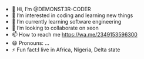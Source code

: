 - 👋 Hi, I’m @DEMONST3R-CODER
- 👀 I’m interested in coding and learning new things 
- 🌱 I’m currently learning software engineering 
- 💞️ I’m looking to collaborate on xeon
- 📫 How to reach me https://wa.me/2349153596300
- 😄 Pronouns: ...
- ⚡ Fun fact:I live in Africa, Nigeria, Delta state 

<!---
DEMONST3R-CODER/DEMONST3R-CODER is a ✨ special ✨ repository because its `README.md` (this file) appears on your GitHub profile.
You can click the Preview link to take a look at your changes.
--->
